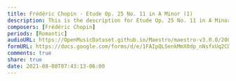 ```yaml
---
title: Frédéric Chopin - Etude Op. 25 No. 11 in A Minor (1)
description: This is the description for Etude Op. 25 No. 11 in A Minor by Frédéric Chopin
composers: [Frédéric Chopin]
periods: [Romantic]
audioURL: https://OpenMusicDataset.github.io/Maestro/maestro-v3.0.0/2008/MIDI-Unprocessed_11_R1_2008_01-04_ORIG_MID--AUDIO_11_R1_2008_wav--4.midi
formURL: https://docs.google.com/forms/d/e/1FAIpQLSenkMmX0dp_nNsfxUq2CDPOve22mP3bglU6Z6v_exkdfSfLWQ/viewform
comments: true
share: true
date: 2021-08-08T07:43:13-06:00
---
```

